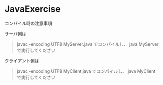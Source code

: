 # JavaExercise
コンパイル時の注意事項

サーバ側は
>javac -encoding UTF8 MyServer.java
でコンパイルし、
>java MyServer
で実行してください

クライアント側は
>javac -encoding UTF8 MyClient.java
でコンパイルし、
>java MyClient
で実行してください
